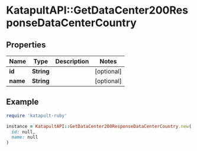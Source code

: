 # KatapultAPI::GetDataCenter200ResponseDataCenterCountry

## Properties

| Name | Type | Description | Notes |
| ---- | ---- | ----------- | ----- |
| **id** | **String** |  | [optional] |
| **name** | **String** |  | [optional] |

## Example

```ruby
require 'katapult-ruby'

instance = KatapultAPI::GetDataCenter200ResponseDataCenterCountry.new(
  id: null,
  name: null
)
```

